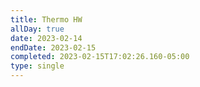 ```yaml
---
title: Thermo HW
allDay: true
date: 2023-02-14
endDate: 2023-02-15
completed: 2023-02-15T17:02:26.160-05:00
type: single
---
```

